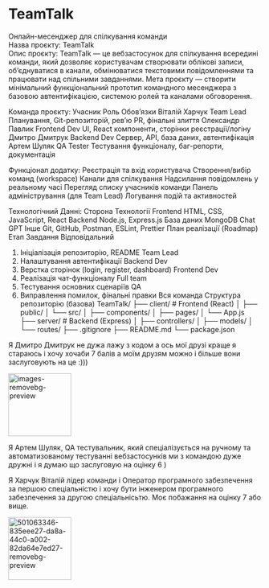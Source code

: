 # TeamTalk
Онлайн-месенджер для спілкування команди   
Назва проєкту: TeamTalk  
Опис проєкту:
TeamTalk — це вебзастосунок для спілкування всередині команди, який дозволяє користувачам створювати облікові записи, об’єднуватися в канали, обмінюватися текстовими повідомленнями та працювати над спільними завданнями.
Мета проєкту — створити мінімальний функціональний прототип командного месенджера з базовою автентифікацією, системою ролей та каналами обговорення.

Команда проєкту:
Учасник	Роль	      Обов’язки
Віталій Харчук	    Team Lead	Планування, Git-репозиторій, рев’ю PR, фінальні злиття
Олександр Павлик	  Frontend Dev	UI, React компоненти, сторінки реєстрації/логіну
Дмитро Дмитрук	    Backend Dev	Сервер, API, база даних, автентифікація
Артем Шуляк	        QA Tester	Тестування функціоналу, баг-репорти, документація

Функціонал додатку:
 Реєстрація та вхід користувача
 Створення/вибір команд (workspace)
 Канали для спілкування
 Надсилання повідомлень у реальному часі
 Перегляд списку учасників команди
 Панель адміністрування (для Team Lead)
 Логування подій та активностей


Технологічний Данні:
Сторона	Технології
Frontend	HTML, CSS, JavaScript, React
Backend	Node.js, Express.js
База даних	MongoDB Chat GPT
Інше	Git, GitHub, Postman, ESLint, Prettier
План реалізації (Roadmap)
Етап	Завдання	Відповідальний
1.	Ініціалізація репозиторію, README	Team Lead
2.	Налаштування автентифікації	Backend Dev
3.	Верстка сторінок (login, register, dashboard)	Frontend Dev
4.	Реалізація чат-функціоналу	Full team
5.	Тестування основних сценаріїв	QA
6.	Виправлення помилок, фінальні правки	Вся команда
Структура репозиторію (базова)
TeamTalk/
├── client/               # Frontend (React)
│   ├── public/
│   └── src/
│       ├── components/
│       ├── pages/
│       └── App.js
├── server/               # Backend (Express)
│   ├── controllers/
│   ├── models/
│   └── routes/
├── .gitignore
├── README.md
└── package.json

Я Дмитро Дмитрук не дужа лажу з кодом а ось мої друзі краще я стараюсь і хочу хочаби 7 балів а моїм друзям можно і більше вони заслуговують на це :)))

<img width="125" height="125" alt="images-removebg-preview" src="https://github.com/user-attachments/assets/f6ee6713-8423-4199-bf1a-235eb28487ec" />

Я Артем Шуляк, QA тестувальник, який спеціалізується на ручному та автоматизованому тестуванні вебзастосунків ми з командою дуже дружні і я думаю що заслуговую на оцінку 6 )

Я Харчук Віталій лідер команди і Оператор програмного забезпечення за першою спеціальністю і хочу бути інженером програмного забезпечення за другою спеціальнісьтю. Моє побажання на оцінку 7 або вище.

<img width="125" height="125" alt="501063346-835eee27-da8a-44c0-a002-82da64e7ed27-removebg-preview" src="https://github.com/user-attachments/assets/bdd79b13-b52b-4979-b4d2-8a77a9cdcf39" />
